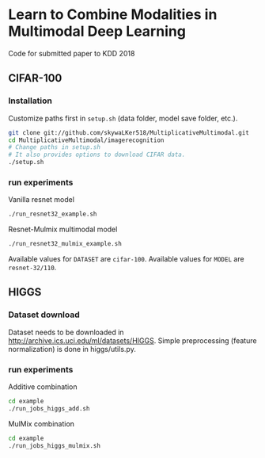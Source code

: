 # Learn to Combine Modalities in Multimodal Deep Learning
Code for submitted paper to KDD 2018



## CIFAR-100

### Installation
Customize paths first in `setup.sh` (data folder, model save folder, etc.).
```bash
git clone git://github.com/skywaLKer518/MultiplicativeMultimodal.git
cd MultiplicativeMultimodal/imagerecognition
# Change paths in setup.sh
# It also provides options to download CIFAR data.
./setup.sh
```

### run experiments
Vanilla resnet model
```bash
./run_resnet32_example.sh
```
Resnet-Mulmix multimodal model
```bash
./run_resnet32_mulmix_example.sh
```
Available values for `DATASET` are `cifar-100`.
Available values for `MODEL` are `resnet-32/110`.

## HIGGS


### Dataset download

Dataset needs to be downloaded in http://archive.ics.uci.edu/ml/datasets/HIGGS. Simple preprocessing (feature normalization) is done in higgs/utils.py.

### run experiments 
Additive combination 
```bash
cd example
./run_jobs_higgs_add.sh
```

MulMix combination
```bash
cd example
./run_jobs_higgs_mulmix.sh
```


